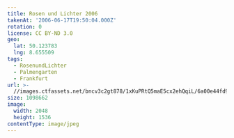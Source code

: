 ```yaml
---
title: Rosen und Lichter 2006
takenAt: '2006-06-17T19:50:04.000Z'
rotation: 0
license: CC BY-ND 3.0
geo:
  lat: 50.123783
  lng: 8.655509
tags:
  - RosenundLichter
  - Palmengarten
  - Frankfurt
url: >-
  //images.ctfassets.net/bncv3c2gt878/1xKuPRtQ5maE5cx2ehQqiL/6a00e44fd95a7e114ad377572803d387/rosen-und-lichter-2006_4540652922_o
size: 1098662
image:
  width: 2048
  height: 1536
contentType: image/jpeg
---
```


